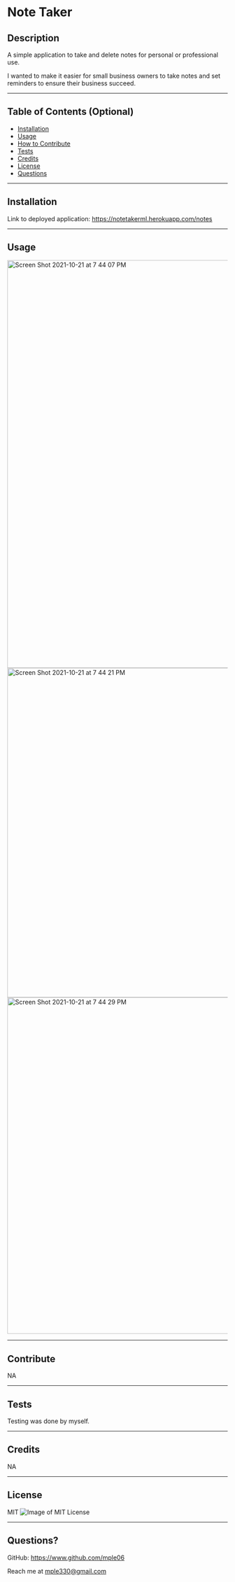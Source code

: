 # Note Taker

## Description

A simple application to take and delete notes for personal or professional use.

I wanted to make it easier for small business owners to take notes and set reminders to ensure their business succeed.
 
---

## Table of Contents (Optional)

- [Installation](#installation)
- [Usage](#usage)
- [How to Contribute](#contribute)
- [Tests](#tests)
- [Credits](#credits)
- [License](#license)
- [Questions](#questions)

---

## Installation

Link to deployed application: https://notetakerml.herokuapp.com/notes

---

## Usage


<img width="932" alt="Screen Shot 2021-10-21 at 7 44 07 PM" src="https://user-images.githubusercontent.com/90426657/138379915-a841d9e4-3534-4d4b-9103-de7ff77761c9.png">

<img width="753" alt="Screen Shot 2021-10-21 at 7 44 21 PM" src="https://user-images.githubusercontent.com/90426657/138379918-2a8021a2-35c2-4eb5-b4da-49e733febb81.png">

<img width="769" alt="Screen Shot 2021-10-21 at 7 44 29 PM" src="https://user-images.githubusercontent.com/90426657/138379919-dca8a0b0-dbaf-49f0-8f87-1cd3098daf7a.png">

---

## Contribute

NA

---

## Tests

Testing was done by myself.

---

## Credits

NA

---

## License

MIT ![Image of MIT License](https://img.shields.io/badge/License-MIT-blue.svg)

---

## Questions?

GitHub: https://www.github.com/mple06

Reach me at mple330@gmail.com
